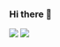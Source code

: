 ### Hi there 👋

<!--
**Lucas-Schell/Lucas-Schell** is a ✨ _special_ ✨ repository because its `README.md` (this file) appears on your GitHub profile.

Here are some ideas to get you started:

- 🔭 I’m currently working on ...
- 🌱 I’m currently learning ...
- 👯 I’m looking to collaborate on ...
- 🤔 I’m looking for help with ...
- 💬 Ask me about ...
- 📫 How to reach me: ...
- 😄 Pronouns: ...
- ⚡ Fun fact: ...
-->

<img src="https://github-readme-stats.vercel.app/api/top-langs/?username=Lucas-Schell&count_private=true&theme=nightowl" />

<img src="https://github-readme-stats.vercel.app/api?username=Lucas-Schell&count_private=true&include_all_commits=true&theme=nightowl" />

